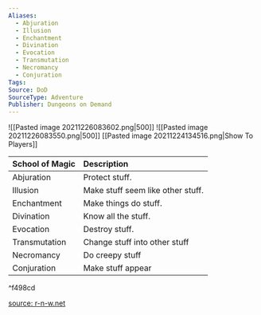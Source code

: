 ```yaml
---
Aliases:
  - Abjuration
  - Illusion
  - Enchantment
  - Divination
  - Evocation
  - Transmutation
  - Necromancy
  - Conjuration
Tags:
Source: DoD
SourceType: Adventure
Publisher: Dungeons on Demand
---
```

![[Pasted image 20211226083602.png|500]]
![[Pasted image 20211226083550.png|500]]
[[Pasted image 20211224134516.png|Show To Players]]

| School of Magic | Description                       |
| --------------- | :--------------------------------- |
| Abjuration      | Protect stuff.                    |
| Illusion        | Make stuff seem like other stuff. |
| Enchantment     | Make things do stuff.             |
| Divination      | Know all the stuff.               |
| Evocation       | Destroy stuff.                    |
| Transmutation   | Change stuff into other stuff     |
| Necromancy      | Do creepy stuff                   |
| Conjuration     | Make stuff appear                 |

^f498cd


[source: r-n-w.net](https://r-n-w.net)